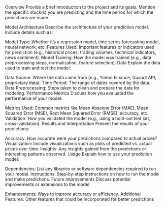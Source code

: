 Overview
Provide a brief introduction to the project and its goals. Mention the specific stock(s) you are predicting and the time period for which the predictions are made.

Model Architecture
Describe the architecture of your prediction model. Include details such as:

Model Type: Whether it’s a regression model, time series forecasting model, neural network, etc.
Features Used: Important features or indicators used for prediction (e.g., historical prices, trading volumes, technical indicators, news sentiment).
Model Training: How the model was trained (e.g., data preprocessing steps, normalization, feature selection).
Data
Explain the data used to train and test the model:

Data Source: Where the data came from (e.g., Yahoo Finance, Quandl API, proprietary data).
Time Period: The range of dates covered by the data.
Data Preprocessing: Steps taken to clean and prepare the data for modeling.
Performance Metrics
Discuss how you evaluated the performance of your model:

Metrics Used: Common metrics like Mean Absolute Error (MAE), Mean Squared Error (MSE), Root Mean Squared Error (RMSE), accuracy, etc.
Validation: How you validated the model (e.g., using a hold-out test set, cross-validation).
Results and Interpretation
Present the results of your predictions:

Accuracy: How accurate were your predictions compared to actual prices?
Visualization: Include visualizations such as plots of predicted vs. actual prices over time.
Insights: Any insights gained from the predictions or interesting patterns observed.
Usage
Explain how to use your prediction model:

Dependencies: List any libraries or software dependencies required to run your model.
Instructions: Step-by-step instructions on how to run the model and make predictions.
Future Improvements
Discuss potential improvements or extensions to the model:

Enhancements: Ways to improve accuracy or efficiency.
Additional Features: Other features that could be incorporated for better predictions
